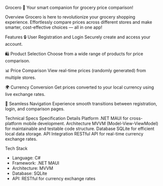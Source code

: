 Grocero 🛒
Your smart companion for grocery price comparison!

Overview
Grocero is here to revolutionize your grocery shopping experience. Effortlessly compare prices across different stores and make smarter, cost-effective choices — all in one app!

Features
🔒 User Registration and Login 
Securely create and access your account.

🛍️ Product Selection
Choose from a wide range of products for price comparison.

📊 Price Comparison
View real-time prices (randomly generated) from multiple stores.

🌍 Currency Conversion
Get prices converted to your local currency using live exchange rates.

🚀 Seamless Navigation
Experience smooth transitions between registration, login, and comparison pages.

Technical Specs
Specification	Details
Platform	.NET MAUI for cross-platform mobile development.
Architecture	MVVM (Model-View-ViewModel) for maintainable and testable code structure.
Database	SQLite for efficient local data storage.
API Integration	RESTful API for real-time currency exchange rates.

Tech Stack
- Language: C#
- Framework: .NET MAUI
- Architecture: MVVM
- Database: SQLite
- API: RESTful for currency exchange rates
